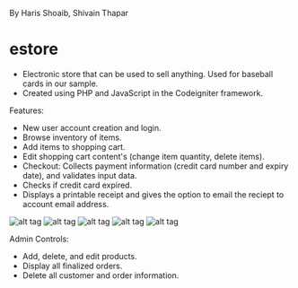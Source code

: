 By Haris Shoaib, Shivain Thapar

# estore
- Electronic store that can be used to sell anything. Used for baseball cards in our sample. 
- Created using PHP and JavaScript in the Codeigniter framework.

Features:
- New user account creation and login.
- Browse inventory of items.
- Add items to shopping cart.
- Edit shopping cart content's (change item quantity, delete items).
- Checkout: Collects payment information (credit card number and expiry date), and validates input data.
- Checks if credit card expired.
- Displays a printable receipt and gives the option to email the reciept to account email address.

![alt tag](https://github.com/magicmamba/estore/blob/master/img/img1.png)
![alt tag](https://github.com/magicmamba/estore/blob/master/img/img2.png)
![alt tag](https://github.com/magicmamba/estore/blob/master/img/img3.png)
![alt tag](https://github.com/magicmamba/estore/blob/master/img/img4.png)
![alt tag](https://github.com/magicmamba/estore/blob/master/img/img5.png)


Admin Controls:
- Add, delete, and edit products.
- Display all finalized orders.
- Delete all customer and order information.
